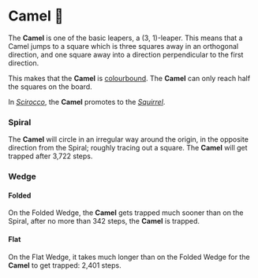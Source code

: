 # Camel &#x1F42B;

The **Camel** is one of the basic leapers, a (3, 1)-leaper. This means
that a Camel jumps to a square which is three squares away in an orthogonal
direction, and one square away into a direction perpendicular to the
first direction.

This makes that the **Camel** is
[colourbound](#wiki:Glossary_of_chess#Colorbound).
The **Camel** can only reach half the squares on the board.

In [*Scirocco*](#chess-v:rules/scirocco), the **Camel** promotes
to the [*Squirrel*](squirrel.html).

### Spiral

The **Camel** will circle in an irregular way around the origin, in
the opposite direction from the Spiral; roughly tracing out a square.
The **Camel** will get trapped after 3,722 steps.

### Wedge

#### Folded

On the Folded Wedge, the **Camel** gets trapped much sooner than on
the Spiral, after no more than 342 steps, the **Camel** is trapped.

#### Flat

On the Flat Wedge, it takes much longer than on the Folded Wedge for
the **Camel** to get trapped: 2,401 steps.
